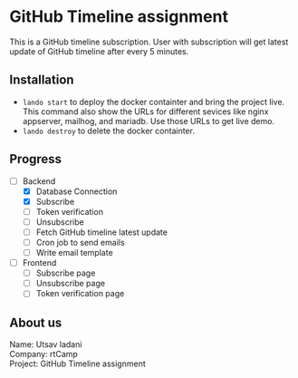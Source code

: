 # GitHub Timeline assignment

This is a GitHub timeline subscription. User with subscription will get latest update of GitHub timeline after every 5 minutes.

## Installation

- `lando start` to deploy the docker containter and bring the project live. This command also show the URLs for different sevices like nginx appserver, mailhog, and mariadb. Use those URLs to get live demo.
- `lando destroy` to delete the docker containter.

## Progress

- [ ] Backend
    - [x] Database Connection
    - [x] Subscribe
    - [ ] Token verification
    - [ ] Unsubscribe
    - [ ] Fetch GitHub timeline latest update
    - [ ] Cron job to send emails
    - [ ] Write email template

- [ ] Frontend
    - [ ] Subscribe page
    - [ ] Unsubscribe page
    - [ ] Token verification page

## About us

Name: Utsav ladani \
Company: rtCamp \
Project: GitHub Timeline assignment
